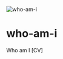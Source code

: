 ![who-am-i](https://user-images.githubusercontent.com/25233962/188229590-b365cbde-0c8b-4838-aad0-41c2f38acc70.png)
# who-am-i
Who am I [CV]

